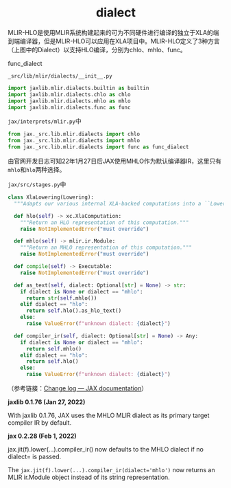 <h1 align="center">dialect</h1>


MLIR-HLO是使用MLIR系统构建起来的可为不同硬件进行编译的独立于XLA的端到端编译器，但是MLIR-HLO可以应用在XLA项目中。MLIR-HLO定义了3种方言（上图中的Dialect）以支持HLO编译，分别为chlo、mhlo、func。

func_dialect

`_src/lib/mlir/dialects/__init__.py`

```python
import jaxlib.mlir.dialects.builtin as builtin
import jaxlib.mlir.dialects.chlo as chlo
import jaxlib.mlir.dialects.mhlo as mhlo
import jaxlib.mlir.dialects.func as func
```

`jax/interprets/mlir.py`中

```python
from jax._src.lib.mlir.dialects import chlo
from jax._src.lib.mlir.dialects import mhlo
from jax._src.lib.mlir.dialects import func as func_dialect
```





由官网开发日志可知22年1月27日后JAX使用MHLO作为默认编译器IR，这里只有`mhlo`和`hlo`两种选择。

`jax/src/stages.py`中

```python
class XlaLowering(Lowering):
  """Adapts our various internal XLA-backed computations into a ``Lowering``."""

  def hlo(self) -> xc.XlaComputation:
    """Return an HLO representation of this computation."""
    raise NotImplementedError("must override")

  def mhlo(self) -> mlir.ir.Module:
    """Return an MHLO representation of this computation."""
    raise NotImplementedError("must override")

  def compile(self) -> Executable:
    raise NotImplementedError("must override")

  def as_text(self, dialect: Optional[str] = None) -> str:
    if dialect is None or dialect == "mhlo":
      return str(self.mhlo())
    elif dialect == "hlo":
      return self.hlo().as_hlo_text()
    else:
      raise ValueError(f"unknown dialect: {dialect}")

  def compiler_ir(self, dialect: Optional[str] = None) -> Any:
    if dialect is None or dialect == "mhlo":
      return self.mhlo()
    elif dialect == "hlo":
      return self.hlo()
    else:
      raise ValueError(f"unknown dialect: {dialect}")

```





（参考链接：[Change log — JAX documentation](#jax-0-2-28-feb-1-2022)）

**jaxlib 0.1.76 (Jan 27, 2022)**

With jaxlib 0.1.76, JAX uses the MHLO MLIR dialect as its primary target compiler IR by default.

**jax 0.2.28 (Feb 1, 2022)**

jax.jit(f).lower(...).compiler_ir() now defaults to the MHLO dialect if no dialect= is passed.

The `jax.jit(f).lower(...).compiler_ir(dialect='mhlo')` now returns an MLIR ir.Module object instead of its string representation.



